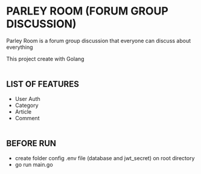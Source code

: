# PARLEY ROOM (FORUM GROUP DISCUSSION)
Parley Room is a forum group discussion that everyone can discuss about everything

This project create with Golang
<br><br>

## LIST OF FEATURES
- User Auth
- Category
- Article
- Comment
<br><br>

## BEFORE RUN
- create folder config .env file (database and jwt_secret) on root directory
- go run main.go

